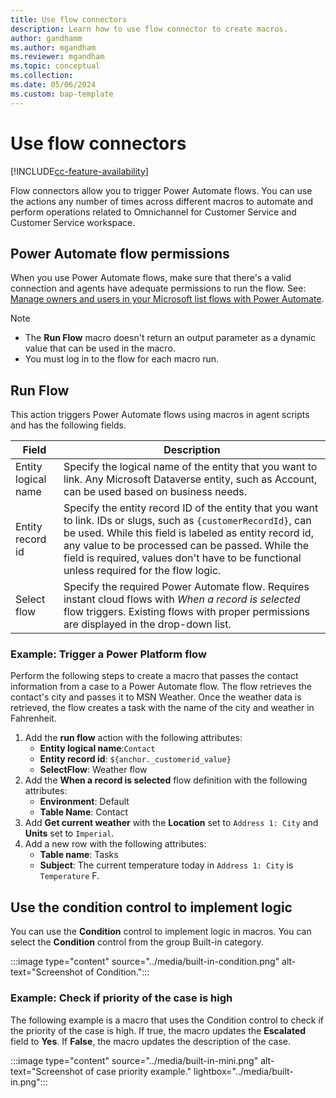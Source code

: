 ```yaml
---
title: Use flow connectors
description: Learn how to use flow connector to create macros.
author: gandhamm
ms.author: mgandham
ms.reviewer: mgandham
ms.topic: conceptual 
ms.collection: 
ms.date: 05/06/2024
ms.custom: bap-template 
---
```

# Use flow connectors

[!INCLUDE[cc-feature-availability](../../includes/cc-feature-availability.md)]

Flow connectors allow you to trigger Power Automate flows. You can use the actions any number of times across different macros to automate and perform operations related to Omnichannel for Customer Service and Customer Service workspace.

## Power Automate flow permissions

When you use Power Automate flows, make sure that there's a valid connection and agents have adequate permissions to run the flow. See: [Manage owners and users in your Microsoft list flows with Power Automate](/sharepoint/dev/business-apps/power-automate/guidance/manage-list-flows).  
 

> [!NOTE]
> - The **Run Flow** macro doesn't return an output parameter as a dynamic value that can be used in the macro. 
> - You must log in to the flow for each macro run. 

## Run Flow

This action triggers Power Automate flows using macros in agent scripts and has the following fields.

| Field                | Description                             | 
|----------------------|-----------------------------------------|
| Entity logical name | Specify the logical name of the entity that you want to link. Any Microsoft Dataverse entity, such as Account, can be used based on business needs. | 
| Entity record id     | Specify the entity record ID of the entity that you want to link. IDs or slugs, such as `{customerRecordId}`, can be used. While this field is labeled as entity record id, any value to be processed can be passed. While the field is required, values don't have to be functional unless required for the flow logic. | 
| Select flow      | Specify the required Power Automate flow. Requires instant cloud flows with *When a record is selected* flow triggers. Existing flows with proper permissions are displayed in the drop-down list. | 

### Example: Trigger a Power Platform flow

Perform the following steps to create a macro that passes the contact information from a case to a Power Automate flow. The flow retrieves the contact's city and passes it to MSN Weather. Once the weather data is retrieved, the flow creates a task with the name of the city and weather in Fahrenheit. 

1. Add the **run flow** action with the following attributes: 
    - **Entity logical name**:`Contact`
    - **Entity record id**: `${anchor._customerid_value}`
    - **SelectFlow**: Weather flow
1. Add the **When a record is selected** flow definition with the following attributes:
     - **Environment**: Default
     - **Table Name**: Contact
1. Add **Get current weather** with the **Location** set to `Address 1: City` and **Units** set to `Imperial`.
1. Add a new row with the following attributes:
    - **Table name**: Tasks
    - **Subject**: The current temperature today in `Address 1: City` is `Temperature` F.
 
## Use the condition control to implement logic 

You can use the **Condition** control to implement logic in macros. You can select the **Condition** control from the group Built-in category.

  :::image type="content" source="../media/built-in-condition.png" alt-text="Screenshot of Condition.":::
 
### Example: Check if priority of the case is high 
 
The following example is a macro that uses the Condition control to check if the priority of the case is high. If true, the macro updates the **Escalated** field to **Yes**. If **False**, the macro updates the description of the case.

  :::image type="content" source="../media/built-in-mini.png" alt-text="Screenshot of case priority example." lightbox="../media/built-in.png":::

